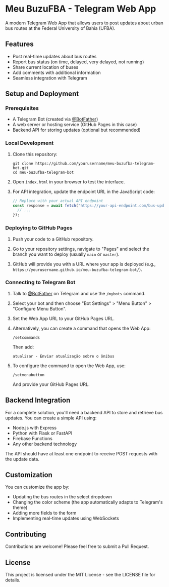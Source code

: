 # Meu BuzuFBA - Telegram Web App

A modern Telegram Web App that allows users to post updates about urban bus routes at the Federal University of Bahia (UFBA).

## Features

- Post real-time updates about bus routes
- Report bus status (on time, delayed, very delayed, not running)
- Share current location of buses
- Add comments with additional information
- Seamless integration with Telegram

## Setup and Deployment

### Prerequisites

- A Telegram Bot (created via [@BotFather](https://t.me/BotFather))
- A web server or hosting service (GitHub Pages in this case)
- Backend API for storing updates (optional but recommended)

### Local Development

1. Clone this repository:

   ```
   git clone https://github.com/yourusername/meu-buzufba-telegram-bot.git
   cd meu-buzufba-telegram-bot
   ```

2. Open `index.html` in your browser to test the interface.

3. For API integration, update the endpoint URL in the JavaScript code:
   ```javascript
   // Replace with your actual API endpoint
   const response = await fetch("https://your-api-endpoint.com/bus-updates", {
     // ...
   });
   ```

### Deploying to GitHub Pages

1. Push your code to a GitHub repository.

2. Go to your repository settings, navigate to "Pages" and select the branch you want to deploy (usually `main` or `master`).

3. GitHub will provide you with a URL where your app is deployed (e.g., `https://yourusername.github.io/meu-buzufba-telegram-bot/`).

### Connecting to Telegram Bot

1. Talk to [@BotFather](https://t.me/BotFather) on Telegram and use the `/mybots` command.

2. Select your bot and then choose "Bot Settings" > "Menu Button" > "Configure Menu Button".

3. Set the Web App URL to your GitHub Pages URL.

4. Alternatively, you can create a command that opens the Web App:

   ```
   /setcommands
   ```

   Then add:

   ```
   atualizar - Enviar atualização sobre o ônibus
   ```

5. To configure the command to open the Web App, use:
   ```
   /setmenubutton
   ```
   And provide your GitHub Pages URL.

## Backend Integration

For a complete solution, you'll need a backend API to store and retrieve bus updates. You can create a simple API using:

- Node.js with Express
- Python with Flask or FastAPI
- Firebase Functions
- Any other backend technology

The API should have at least one endpoint to receive POST requests with the update data.

## Customization

You can customize the app by:

- Updating the bus routes in the select dropdown
- Changing the color scheme (the app automatically adapts to Telegram's theme)
- Adding more fields to the form
- Implementing real-time updates using WebSockets

## Contributing

Contributions are welcome! Please feel free to submit a Pull Request.

## License

This project is licensed under the MIT License - see the LICENSE file for details.
